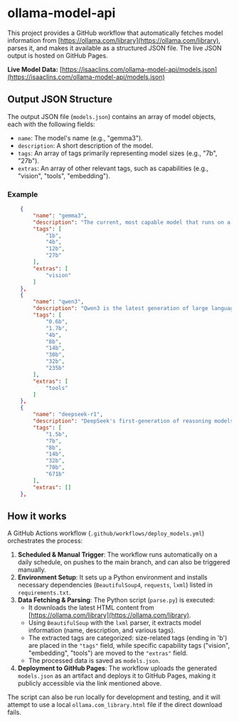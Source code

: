# ollama-model-api

This project provides a GitHub workflow that automatically fetches model information from [https://ollama.com/library](https://ollama.com/library), parses it, and makes it available as a structured JSON file. The live JSON output is hosted on GitHub Pages.

**Live Model Data:** [https://isaaclins.com/ollama-model-api/models.json](https://isaaclins.com/ollama-model-api/models.json)

## Output JSON Structure

The output JSON file (`models.json`) contains an array of model objects, each with the following fields:

- `name`: The model's name (e.g., "gemma3").
- `description`: A short description of the model.
- `tags`: An array of tags primarily representing model sizes (e.g., "7b", "27b").
- `extras`: An array of other relevant tags, such as capabilities (e.g., "vision", "tools", "embedding").

### Example

```json
    {
        "name": "gemma3",
        "description": "The current, most capable model that runs on a single GPU.",
        "tags": [
            "1b",
            "4b",
            "12b",
            "27b"
        ],
        "extras": [
            "vision"
        ]
    },
    {
        "name": "qwen3",
        "description": "Qwen3 is the latest generation of large language models in Qwen series, offering a comprehensive suite of dense and mixture-of-experts (MoE) models.",
        "tags": [
            "0.6b",
            "1.7b",
            "4b",
            "8b",
            "14b",
            "30b",
            "32b",
            "235b"
        ],
        "extras": [
            "tools"
        ]
    },
    {
        "name": "deepseek-r1",
        "description": "DeepSeek's first-generation of reasoning models with comparable performance to OpenAI-o1, including six dense models distilled from DeepSeek-R1 based on Llama and Qwen.",
        "tags": [
            "1.5b",
            "7b",
            "8b",
            "14b",
            "32b",
            "70b",
            "671b"
        ],
        "extras": []
    },
```



## How it works

A GitHub Actions workflow (`.github/workflows/deploy_models.yml`) orchestrates the process:

1.  **Scheduled & Manual Trigger**: The workflow runs automatically on a daily schedule, on pushes to the main branch, and can also be triggered manually.
2.  **Environment Setup**: It sets up a Python environment and installs necessary dependencies (`BeautifulSoup4`, `requests`, `lxml`) listed in `requirements.txt`.
3.  **Data Fetching & Parsing**: The Python script (`parse.py`) is executed:
    - It downloads the latest HTML content from [https://ollama.com/library](https://ollama.com/library).
    - Using `BeautifulSoup` with the `lxml` parser, it extracts model information (name, description, and various tags).
    - The extracted tags are categorized: size-related tags (ending in 'b') are placed in the `"tags"` field, while specific capability tags ("vision", "embedding", "tools") are moved to the `"extras"` field.
    - The processed data is saved as `models.json`.
4.  **Deployment to GitHub Pages**: The workflow uploads the generated `models.json` as an artifact and deploys it to GitHub Pages, making it publicly accessible via the link mentioned above.

The script can also be run locally for development and testing, and it will attempt to use a local `ollama.com_library.html` file if the direct download fails.
